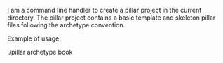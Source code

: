I am a command line handler to create a pillar project in the current directory.
The pillar project contains a basic template and skeleton pillar files following the archetype convention.

Example of usage:

./pillar archetype book